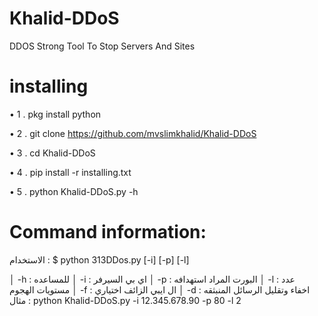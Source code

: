# Khalid-DDoS
DDOS Strong Tool To Stop Servers And Sites
# installing
• 1 .  pkg install python 

• 2 .  git clone https://github.com/mvslimkhalid/Khalid-DDoS

• 3 .  cd Khalid-DDoS

• 4 .  pip install -r installing.txt 

• 5 .  python Khalid-DDoS.py -h  

# Command information:
الاستخدام :
$ python 313DDos.py [-i] [-p] [-l]    

│ -h : للمساعده
│ -i : اي بي السيرفر
│ -p : البورت المراد استهدافه
│ -l : عدد مستويات الهجوم
│ -f : ال ايبي الزائف اختياري
│ -d : اخفاء وتقليل الرسائل المنبثقه
مثال :
 python Khalid-DDoS.py -i 12.345.678.90 -p 80 -l  2 
